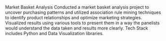 Market Basket Analysis
Conducted a market basket analysis project to uncover purchasing patterns and utilized association rule mining techniques to identify product relationships and optimize marketing strategies. Visualized results using various tools to present them in a way the panelists would understand the data taken and results more clearly.
Tech Stack includes Python and Data Visualization libraries.
